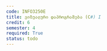 ```yaml
---
code: INFO3250E
title: ვიზუალური დაპროგრამება (C#) I
credit: 6
semester: 4
required: True
status: todo
---
```


